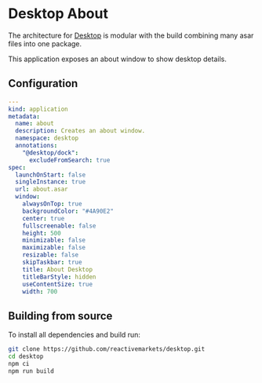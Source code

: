 # Desktop About

The architecture for [Desktop](https://github.com/reactivemarkets/desktop) is modular with the build combining many asar files into one package.

This application exposes an about window to show desktop details.

## Configuration

```yaml
---
kind: application
metadata:
  name: about
  description: Creates an about window.
  namespace: desktop
  annotations:
    "@desktop/dock":
      excludeFromSearch: true
spec:
  launchOnStart: false
  singleInstance: true
  url: about.asar
  window:
    alwaysOnTop: true
    backgroundColor: "#4A90E2"
    center: true
    fullscreenable: false
    height: 500
    minimizable: false
    maximizable: false
    resizable: false
    skipTaskbar: true
    title: About Desktop
    titleBarStyle: hidden
    useContentSize: true
    width: 700
```

## Building from source

To install all dependencies and build run:

```bash
git clone https://github.com/reactivemarkets/desktop.git
cd desktop
npm ci
npm run build
```
